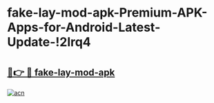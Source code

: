 # fake-lay-mod-apk-Premium-APK-Apps-for-Android-Latest-Update-!2lrq4

# <h2><a href="https://p4r4rk.esa.edu.pl?title=fake-lay-mod-apk&ref=2lrq4">🔗👉 🔴 fake-lay-mod-apk</a></h2>

[![acn](https://github.com/user-attachments/assets/0f9c940e-d8b0-45ae-aac7-cd30a18b3e1c)](https://p4r4rk.esa.edu.pl?title=fake-lay-mod-apk&ref=2lrq4)

